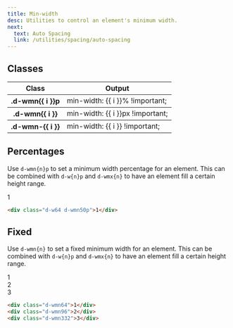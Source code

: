 ```yaml
---
title: Min-width
desc: Utilities to control an element's minimum width.
next:
  text: Auto Spacing
  link: /utilities/spacing/auto-spacing
---
```


## Classes
<div class="d-h464 d-of-y-scroll d-bb d-bc-black-200">
  <table class="d-table dialtone-doc-table">
    <thead>
      <tr>
        <th scope="col" class="d-w30p">Class</th>
        <th scope="col">Output</th>
      </tr>
    </thead>
    <tbody>
      <tr v-for="i in percentage">
        <th scope="row" class="d-ff-mono d-fc-purple d-fw-normal d-fs12">.d-wmn{{ i }}p</th>
        <td class="d-ff-mono d-fc-orange-500 d-fs12">min-width: {{ i }}% !important;</td>
      </tr>
    </tbody>
    <tbody>
      <tr v-for="i in fixed">
        <th scope="row" class="d-ff-mono d-fc-purple d-fw-normal d-fs12">.d-wmn{{ i }}</th>
        <td class="d-ff-mono d-fc-orange-500 d-fs12">min-width: {{ i }}px !important;</td>
      </tr>
    </tbody>
    <tbody>
      <tr v-for="i in other">
        <th scope="row" class="d-ff-mono d-fc-purple d-fw-normal d-fs12">.d-wmn-{{ i }}</th>
        <td class="d-ff-mono d-fc-orange-500 d-fs12">min-width: {{ i }} !important;</td>
      </tr>
    </tbody>
  </table>
</div>

## Percentages
Use `d-wmn{n}p` to set a minimum width percentage for an element. This can be combined with `d-w{n}p` and `d-wmx{n}` to have an element fill a certain height range.

<code-well-header class="d-d-flex d-jc-center d-p24 d-bgc-purple-100 d-bgo50 d-w100p d-flow16" custom>
  <div class="d-fl-center d-py16 d-px8 d-w64 d-wmn50p d-bgc-purple-300 d-bar4 d-fs24 d-fw-bold d-ta-center">1</div>
</code-well-header>

```html
<div class="d-w64 d-wmn50p">1</div>
```

## Fixed
Use `d-wmn{n}` to set a fixed minimum width for an element. This can be combined with `d-w{n}p` and `d-wmx{n}` to have an element fill a certain height range.

<code-well-header class="d-d-flex d-p24 d-bgc-pink-100 d-bgo50 d-w100p d-flow16 d-of-x-scroll d-fs24 d-fw-bold d-ta-center" custom>
  <div class="d-fl-center d-py16 d-px8 d-w64 d-h64 d-wmn64 d-bgc-pink-300 d-bar4">1</div>
  <div class="d-fl-center d-py16 d-px8 d-w64 d-h64 d-wmn96 d-bgc-pink-300 d-bar4">2</div>
  <div class="d-fl-center d-py16 d-px8 d-w64 d-h64 d-wmn332 d-bgc-pink-300 d-bar4">3</div>
</code-well-header>

```html
<div class="d-wmn64">1</div>
<div class="d-wmn96">2</div>
<div class="d-wmn332">3</div>
```

<script setup>
  import { percentage, fixed, other } from '@data/width-height.json';
</script>
